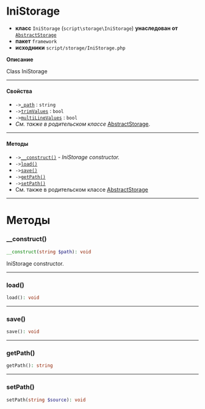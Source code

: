# IniStorage

- **класс** `IniStorage` (`script\storage\IniStorage`) **унаследован от** [`AbstractStorage`](https://github.com/jphp-compiler/develnext/blob/master/dn-app-framework/api-docs/classes/script/storage/AbstractStorage.ru.md)
- **пакет** `framework`
- **исходники** `script/storage/IniStorage.php`

**Описание**

Class IniStorage

---

#### Свойства

- `->`[`_path`](#prop-_path) : `string`
- `->`[`trimValues`](#prop-trimvalues) : `bool`
- `->`[`multiLineValues`](#prop-multilinevalues) : `bool`
- *См. также в родительском классе* [AbstractStorage](https://github.com/jphp-compiler/develnext/blob/master/dn-app-framework/api-docs/classes/script/storage/AbstractStorage.ru.md).

---

#### Методы

- `->`[`__construct()`](#method-__construct) - _IniStorage constructor._
- `->`[`load()`](#method-load)
- `->`[`save()`](#method-save)
- `->`[`getPath()`](#method-getpath)
- `->`[`setPath()`](#method-setpath)
- См. также в родительском классе [AbstractStorage](https://github.com/jphp-compiler/develnext/blob/master/dn-app-framework/api-docs/classes/script/storage/AbstractStorage.ru.md)

---
# Методы

<a name="method-__construct"></a>

### __construct()
```php
__construct(string $path): void
```
IniStorage constructor.

---

<a name="method-load"></a>

### load()
```php
load(): void
```

---

<a name="method-save"></a>

### save()
```php
save(): void
```

---

<a name="method-getpath"></a>

### getPath()
```php
getPath(): string
```

---

<a name="method-setpath"></a>

### setPath()
```php
setPath(string $source): void
```